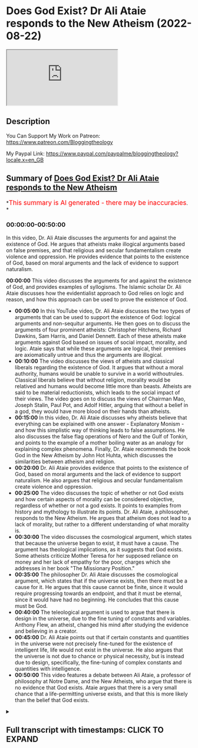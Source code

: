 # Does God Exist? Dr Ali Ataie responds to the New Atheism (2022-08-22)

<iframe loading='lazy' allow='autoplay' src='https://www.youtube.com/embed/If3cNUixEBM'></iframe>

## Description

You Can Support My Work on Patreon:
<https://www.patreon.com/Bloggingtheology>

My Paypal Link:
<https://www.paypal.com/paypalme/bloggingtheology?locale.x=en_GB>

## Summary of [Does God Exist? Dr Ali Ataie responds to the New Atheism](https://www.youtube.com/watch?v=If3cNUixEBM)

*<span style="color:red; font-size:125%">This summary is AI generated - there may be inaccuracies</span>. *

### <a onclick="modifyYTiframeseektime('0')">00:00:00-00:50:00</a>

In this video, Dr. Ali Ataie discusses the arguments for and against the existence of God. He argues that atheists make illogical arguments based on false premises, and that religious and secular fundamentalism create violence and oppression. He provides evidence that points to the existence of God, based on moral arguments and the lack of evidence to support naturalism.

**<a onclick="modifyYTiframeseektime('0')">00:00:00</a>** This video discusses the arguments for and against the existence of God, and provides examples of syllogisms. The Islamic scholar Dr. Ali Ataie discusses how the evidentialist approach to God relies on logic and reason, and how this approach can be used to prove the existence of God.

* **<a onclick="modifyYTiframeseektime('300')">00:05:00</a>** In this YouTube video, Dr. Ali Ataie discusses the two types of arguments that can be used to support the existence of God: logical arguments and non-sequitur arguments. He then goes on to discuss the arguments of four prominent atheists: Christopher Hitchens, Richard Dawkins, Sam Harris, and Daniel Dennett. Each of these atheists make arguments against God based on issues of social impact, morality, and logic. Ataie says that while these arguments are logical, their premises are axiomatically untrue and thus the arguments are illogical.
* **<a onclick="modifyYTiframeseektime('600')">00:10:00</a>** The video discusses the views of atheists and classical liberals regarding the existence of God. It argues that without a moral authority, humans would be unable to survive in a world withoutrules. Classical liberals believe that without religion, morality would be relatived and humans would become little more than beasts. Atheists are said to be material reductionists, which leads to the social impact of their views. The video goes on to discuss the views of Chairman Mao, Joseph Stalin, Paul Pot, and Adolf Hitler, arguing that without a belief in a god, they would have more blood on their hands than atheists.
* **<a onclick="modifyYTiframeseektime('900')">00:15:00</a>** In this video, Dr. Ali Ataie discusses why atheists believe that everything can be explained with one answer - Explanatory Monism - and how this simplistic way of thinking leads to false assumptions. He also discusses the false flag operations of Nero and the Gulf of Tonkin, and points to the example of a mother boiling water as an analogy for explaining complex phenomena. Finally, Dr. Ataie recommends the book God in the New Atheism by John Hot Huhta, which discusses the similarities between atheism and religion.
* **<a onclick="modifyYTiframeseektime('1200')">00:20:00</a>** Dr. Ali Ataie provides evidence that points to the existence of God, based on moral arguments and the lack of evidence to support naturalism. He also argues that religious and secular fundamentalism create violence and oppression.
* **<a onclick="modifyYTiframeseektime('1500')">00:25:00</a>** The video discusses the topic of whether or not God exists and how certain aspects of morality can be considered objective, regardless of whether or not a god exists. It points to examples from history and mythology to illustrate its points. Dr. Ali Ataie, a philosopher, responds to the New Atheism. He argues that atheism does not lead to a lack of morality, but rather to a different understanding of what morality is.
* **<a onclick="modifyYTiframeseektime('1800')">00:30:00</a>** The video discusses the cosmological argument, which states that because the universe began to exist, it must have a cause. The argument has theological implications, as it suggests that God exists. Some atheists criticize Mother Teresa for her supposed reliance on money and her lack of empathy for the poor, charges which she addresses in her book "The Missionary Position."
* **<a onclick="modifyYTiframeseektime('2100')">00:35:00</a>** The philosopher Dr. Ali Ataie discusses the cosmological argument, which states that if the universe exists, then there must be a cause for it. He argues that this cause cannot be finite, since it would require progressing towards an endpoint, and that it must be eternal, since it would have had no beginning. He concludes that this cause must be God.
* **<a onclick="modifyYTiframeseektime('2400')">00:40:00</a>** The teleological argument is used to argue that there is design in the universe, due to the fine tuning of constants and variables. Anthony Flew, an atheist, changed his mind after studying the evidence and believing in a creator.
* **<a onclick="modifyYTiframeseektime('2700')">00:45:00</a>** Dr. Ali Ataie points out that if certain constants and quantities in the universe were not precisely fine-tuned for the existence of intelligent life, life would not exist in the universe. He also argues that the universe is not due to chance or physical necessity, but is instead due to design, specifically, the fine-tuning of complex constants and quantities with intelligence.
* **<a onclick="modifyYTiframeseektime('3000')">00:50:00</a>** This video features a debate between Ali Ataie, a professor of philosophy at Notre Dame, and the New Atheists, who argue that there is no evidence that God exists. Ataie argues that there is a very small chance that a life-permitting universe exists, and that this is more likely than the belief that God exists.

<details><summary><h2>Full transcript with timestamps: CLICK TO EXPAND</h2></summary>

<a onclick="modifyYTiframeseektime('3')">0:00:03</a> does god exist well according to prominent figures
in the new atheist movement the answer is a
<a onclick="modifyYTiframeseektime('10')">0:00:10</a> resounding no and if you look at the the books
and the the speeches and the youtube videos of
<a onclick="modifyYTiframeseektime('17')">0:00:17</a> people like richard dawkins sam harris christopher
hitchens and daniel dennett you'll read lots of
<a onclick="modifyYTiframeseektime('24')">0:00:24</a> uh alleged reasons and arguments why god does not
exist uh to give one example the uh the erstwhile
<a onclick="modifyYTiframeseektime('31')">0:00:31</a> british author who sadly passed away a few years
ago christopher hitchens wrote this book god is
<a onclick="modifyYTiframeseektime('37')">0:00:37</a> not great and on the back cover he gives
his reasons why god is not great makes the
<a onclick="modifyYTiframeseektime('44')">0:00:44</a> ultimate case against religion in a series
of acute readings of the major religious
<a onclick="modifyYTiframeseektime('50')">0:00:50</a> texts christopher hitchens demonstrates
the ways in which religion is man-made
<a onclick="modifyYTiframeseektime('57')">0:00:57</a> dangerously sexually repressive and
distorts the very origins of the cosmos
<a onclick="modifyYTiframeseektime('63')">0:01:03</a> above all hitchins argues that the concept
of an omniscient god has profoundly damaged
<a onclick="modifyYTiframeseektime('70')">0:01:10</a> humanity and proposes that the world might
be a great deal better off without him
<a onclick="modifyYTiframeseektime('78')">0:01:18</a> now you'll be relieved to know i'm not going
to be reading chunks of christopher hitchens
<a onclick="modifyYTiframeseektime('82')">0:01:22</a> book um what i'm going to do is uh share with you
now a video by someone called professor alia tai
<a onclick="modifyYTiframeseektime('91')">0:01:31</a> and this is an extraordinary tour de force he
looks at the arguments uh marshalled by the new
<a onclick="modifyYTiframeseektime('99')">0:01:39</a> atheist movement particularly hitchens dawkins
harris and dennett which led many people to
<a onclick="modifyYTiframeseektime('104')">0:01:44</a> question that their faith and he takes them
apart deconstructs them and in extraordinary
<a onclick="modifyYTiframeseektime('111')">0:01:51</a> speech discussion he shows why not only they are
wrong but why god definitely exists so the answer
<a onclick="modifyYTiframeseektime('119')">0:01:59</a> to the question is yes so i've got permission uh
from dr alia tai to share this video with with you
<a onclick="modifyYTiframeseektime('126')">0:02:06</a> um and i think it's one of the most extraordinary
uh presentations of uh the arguments for the
<a onclick="modifyYTiframeseektime('132')">0:02:12</a> existence of god from a muslim perspective as
well as an analysis of the claims of the new
<a onclick="modifyYTiframeseektime('140')">0:02:20</a> atheists so without more ado i hand over to dr
ali atai until next time so the uh objective
<a onclick="modifyYTiframeseektime('151')">0:02:31</a> tonight is to answer the question does god
exist the answer is yes thank you good night  
<a onclick="modifyYTiframeseektime('162')">0:02:42</a> just kidding okay here we go so there's two
approaches to the god question the first approach
<a onclick="modifyYTiframeseektime('170')">0:02:50</a> is called presuppositionalism presuppositionalism
so this deals with revealed theology which happens
<a onclick="modifyYTiframeseektime('176')">0:02:56</a> to be my specialty by the way comparative
theology this is where we presuppose
<a onclick="modifyYTiframeseektime('181')">0:03:01</a> the existence of god so god exists but we
seek to know him more personally we seek to
<a onclick="modifyYTiframeseektime('187')">0:03:07</a> have marifa more gnosis or episteme whichever word
you like of allah subhanahu wa'ta'ala this is done
<a onclick="modifyYTiframeseektime('193')">0:03:13</a> through revelation so like a muslim and christian
debate right what's a muslim and christian going
<a onclick="modifyYTiframeseektime('199')">0:03:19</a> to debate about they're not going to debate
about does god exist they both presuppose
<a onclick="modifyYTiframeseektime('203')">0:03:23</a> the existence of god god does exist right and most
would say they worship the same god so the answer
<a onclick="modifyYTiframeseektime('210')">0:03:30</a> to the the topic of that type of debate is how
does the how does this god reveal himself does
<a onclick="modifyYTiframeseektime('215')">0:03:35</a> he reveal himself through jesus christ through
the bible through the new testament or does god
<a onclick="modifyYTiframeseektime('221')">0:03:41</a> reveal himself through the quran and the prophecy
given to our master muhammad sallallahu alaihi
<a onclick="modifyYTiframeseektime('226')">0:03:46</a> is jesus god this is another topic that will be
discussed at that type of debate so that's one
<a onclick="modifyYTiframeseektime('233')">0:03:53</a> approach to god the presuppositionalist
approach another approach to god is the
<a onclick="modifyYTiframeseektime('238')">0:03:58</a> evidentialist approach the evidentialist approach
evidentialism so here we're looking for evidence
<a onclick="modifyYTiframeseektime('245')">0:04:05</a> for the existence of god and we're going
to use logic we're going to use reason
<a onclick="modifyYTiframeseektime('249')">0:04:09</a> philosophy and science we're going to
employ deductive or syllogistic arguments
<a onclick="modifyYTiframeseektime('255')">0:04:15</a> that are not strictly theological but may
have strong theological implications so here
<a onclick="modifyYTiframeseektime('260')">0:04:20</a> the muslim and the christian will actually join
forces right in order to find evidence or provide
<a onclick="modifyYTiframeseektime('266')">0:04:26</a> evidence for the atheist that god exists so
tonight i'm going to be looking primarily
<a onclick="modifyYTiframeseektime('270')">0:04:30</a> at the latter approach the evidentialist approach
so we're going to put the polemics on hold a
<a onclick="modifyYTiframeseektime('275')">0:04:35</a> little bit and give our christian friends
a little rest inshallah to allah tonight
<a onclick="modifyYTiframeseektime('279')">0:04:39</a> okay so let's look at examples of of syllogisms
this is a form of argument that is attributed to
<a onclick="modifyYTiframeseektime('286')">0:04:46</a> aristotle aristotle said there are three things
that affect the strength of an argument he called
<a onclick="modifyYTiframeseektime('291')">0:04:51</a> them lagos ethos and pathos in greek lagos means
logic right knowledge the knowledge of an argument
<a onclick="modifyYTiframeseektime('300')">0:05:00</a> and then he said ethos the strength of the
character of the one making the argument
<a onclick="modifyYTiframeseektime('305')">0:05:05</a> right so someone like in hadith we have looking at
the acumen of people in the senate of a hadith is
<a onclick="modifyYTiframeseektime('311')">0:05:11</a> very important for them to have high religiosity
right and then he said pathos pathos means that
<a onclick="modifyYTiframeseektime('319')">0:05:19</a> you know how you read something read
a response this is listener response
<a onclick="modifyYTiframeseektime('322')">0:05:22</a> is that person making that argument does he
affect the audience does he affect them is it
<a onclick="modifyYTiframeseektime('327')">0:05:27</a> transformative right oftentimes what we find with
atheists is they don't have knowledge of the topic
<a onclick="modifyYTiframeseektime('335')">0:05:35</a> they don't have good character because a lot of
the things that they say is ad hominem attacks
<a onclick="modifyYTiframeseektime('339')">0:05:39</a> but they have a lot of pathos they have a lot of
charisma they're good speakers and i'm thinking
<a onclick="modifyYTiframeseektime('344')">0:05:44</a> about someone like christopher hitchens we'll
get back to him inshaallah so give you an example
<a onclick="modifyYTiframeseektime('349')">0:05:49</a> of a syllogistic argument very simple premise
number one all men or mortal all men are mortal
<a onclick="modifyYTiframeseektime('358')">0:05:58</a> okay everyone following premise
number two george washington was a man
<a onclick="modifyYTiframeseektime('364')">0:06:04</a> therefore our conclusion which is inescapable and
it follows logically is that george washington
<a onclick="modifyYTiframeseektime('371')">0:06:11</a> was a mortal right so our two premises all
men are mortal george washington was a man
<a onclick="modifyYTiframeseektime('377')">0:06:17</a> is solid is self-evident you can call
it axiomatic any sincere or sane person
<a onclick="modifyYTiframeseektime('384')">0:06:24</a> will concede these premises right unless
somebody says well george washington was a jinn
<a onclick="modifyYTiframeseektime('390')">0:06:30</a> well generous or mortal he was a vampire he can't
die right a sane or sincere person will say this
<a onclick="modifyYTiframeseektime('396')">0:06:36</a> is a logical argument no problems let's look at
a different type of argument premise number one
<a onclick="modifyYTiframeseektime('402')">0:06:42</a> the universe is ordered premise number two this is
either by chance or by design premise number three
<a onclick="modifyYTiframeseektime('410')">0:06:50</a> this is not by chance therefore our conclusion our
inescapable conclusion is that this is by design
<a onclick="modifyYTiframeseektime('419')">0:06:59</a> this is a logical argument however you might
say my first premise the universe is ordered
<a onclick="modifyYTiframeseektime('426')">0:07:06</a> is not self-evident i haven't proven that so
this is an example of what's known as a question
<a onclick="modifyYTiframeseektime('430')">0:07:10</a> begging argument right i haven't established my
premises right i have to do that first also you
<a onclick="modifyYTiframeseektime('437')">0:07:17</a> can have an argument that flows logically but
whose premises are axiomatically false they're
<a onclick="modifyYTiframeseektime('444')">0:07:24</a> irrational for example premise number one all
donkeys can speak english premise number two
<a onclick="modifyYTiframeseektime('451')">0:07:31</a> gary is my pet donkey therefore my conclusion
is gary can speak english the logical argument
<a onclick="modifyYTiframeseektime('458')">0:07:38</a> but the argument is axiomatically untrue now if
you look at the arguments of the four horsemen of
<a onclick="modifyYTiframeseektime('465')">0:07:45</a> the new atheist movement who are the four horsemen
christopher hitchens richard dawkins sam harris
<a onclick="modifyYTiframeseektime('473')">0:07:53</a> and daniel dennett right best-selling books god
is not great the god delusion and end of faith
<a onclick="modifyYTiframeseektime('480')">0:08:00</a> they're arguments against god they primarily
revolve around issues of social impact of
<a onclick="modifyYTiframeseektime('487')">0:08:07</a> religion so religious people are bad so god does
not exist see look at hitler he was a catholic
<a onclick="modifyYTiframeseektime('495')">0:08:15</a> look at these pedophile priests look at suicide
bombers look at isis right god doesn't exist
<a onclick="modifyYTiframeseektime('503')">0:08:23</a> so if we put their argument into a syllogism it
would sound something like this premise number
<a onclick="modifyYTiframeseektime('508')">0:08:28</a> one theists say god is good premise number
two god created man premise number three man
<a onclick="modifyYTiframeseektime('516')">0:08:36</a> does evil man does none good therefore god does
not exist this argument is illogical illogical
<a onclick="modifyYTiframeseektime('526')">0:08:46</a> this is an example of what's known as a
non-sequitur argument it does not follow so you
<a onclick="modifyYTiframeseektime('532')">0:08:52</a> have people like bill maher and sam harris right
they go on tv they're talking about isis right
<a onclick="modifyYTiframeseektime('539')">0:08:59</a> and they say well you know isis by the way a few
thousand people out of a religion of 1.5 billion
<a onclick="modifyYTiframeseektime('545')">0:09:05</a> right and you say you have isis and they're
violent thus islam is violent i can use the same
<a onclick="modifyYTiframeseektime('550')">0:09:10</a> type of argument and say look five of the last 12
nobel peace laureates five of the last 12 nobel
<a onclick="modifyYTiframeseektime('559')">0:09:19</a> peace laureates were muslim right therefore all
muslims are peaceful would he accept this argument
<a onclick="modifyYTiframeseektime('565')">0:09:25</a> would they accept this argument certainly they
wouldn't i can make another argument a little more
<a onclick="modifyYTiframeseektime('569')">0:09:29</a> brazen say look sam harris his mother is jewish
that makes him ethnically jewish in atheists
<a onclick="modifyYTiframeseektime('575')">0:09:35</a> but ethnically jewish bill maher his mother is
jewish that makes him ethnically jewish therefore
<a onclick="modifyYTiframeseektime('580')">0:09:40</a> all ethnic jews are bigoted and full of hate would
they accept this argument of course they wouldn't
<a onclick="modifyYTiframeseektime('586')">0:09:46</a> accept this argument you see these four horsemen
as i call them they think if you turn all of the
<a onclick="modifyYTiframeseektime('592')">0:09:52</a> mosques the synagogues and churches into starbucks
chuck e cheese and hooters we can just sort of all
<a onclick="modifyYTiframeseektime('599')">0:09:59</a> hold hands and sing imagine by john lennon right
and no religion too right interesting john lennon
<a onclick="modifyYTiframeseektime('608')">0:10:08</a> a satanist have you seen the uh the cover of
the sergeant pepper's lonely hearts club band
<a onclick="modifyYTiframeseektime('614')">0:10:14</a> all these people look in the upper left alistar
crowley the founder of the church of satan look
<a onclick="modifyYTiframeseektime('619')">0:10:19</a> it up don't take my word for it anyway the
classical atheists the original gangsters
<a onclick="modifyYTiframeseektime('625')">0:10:25</a> of atheism freud russell and nietzsche nietzsche
who said god is dead freud who said god is dead
<a onclick="modifyYTiframeseektime('634')">0:10:34</a> right they at least were smart enough to know
that if you take religion out of the equation
<a onclick="modifyYTiframeseektime('641')">0:10:41</a> the world would fall into this nihilistic quagmire
you would have utter social and moral depravity
<a onclick="modifyYTiframeseektime('647')">0:10:47</a> they understood that it was primarily religion
that moralized people and that the purpose of
<a onclick="modifyYTiframeseektime('652')">0:10:52</a> religion was to make one better more compassionate
human being as voltaire said if god did not exist
<a onclick="modifyYTiframeseektime('657')">0:10:57</a> we would have to invent him as dostoyevsky said
if there is no god then everything is permitted
<a onclick="modifyYTiframeseektime('664')">0:11:04</a> in other words if you don't have any moral
authority then what's your moral anchor
<a onclick="modifyYTiframeseektime('668')">0:11:08</a> survival of the fittest do it thou wilt do you
know what the moral anchor is in the abrahamic
<a onclick="modifyYTiframeseektime('674')">0:11:14</a> tradition rabbi akiva a second century rabbinical
sage was asked what is the torah he recited
<a onclick="modifyYTiframeseektime('681')">0:11:21</a> three verses deuteronomy 6 4 deuteronomy 6 5
leviticus 19 18. god is one love god love your
<a onclick="modifyYTiframeseektime('690')">0:11:30</a> neighbor love of god and love of humanity the
prophet isa alaihissalam was asked mark 12 29
<a onclick="modifyYTiframeseektime('696')">0:11:36</a> what is the greatest commandment he repeated
these three commandments love god god is one  
<a onclick="modifyYTiframeseektime('707')">0:11:47</a> god is one love the lord thy
god and love your neighbor
<a onclick="modifyYTiframeseektime('711')">0:11:51</a> subhanallah this is the moral
anchor the prophet salallahu  
<a onclick="modifyYTiframeseektime('729')">0:12:09</a> madrasa right is mercy how many times you
mentioned mercy the show the mo the the most
<a onclick="modifyYTiframeseektime('736')">0:12:16</a> merciful shows mercy to those who show mercy
show mercy to those on earth and the one in
<a onclick="modifyYTiframeseektime('740')">0:12:20</a> heaven will show you mercy subhanallah
or today may allah bless him he quoted
<a onclick="modifyYTiframeseektime('744')">0:12:24</a> a beautiful hadith that i thought for you
from the prophet sallallahu alaihi sallam  
<a onclick="modifyYTiframeseektime('752')">0:12:32</a> this was in berkeley when he quoted this here in
charlotte may allah reward him none of you will
<a onclick="modifyYTiframeseektime('758')">0:12:38</a> enter paradise until you truly believe none of
you will truly believe until you love one another
<a onclick="modifyYTiframeseektime('764')">0:12:44</a> shall i tell you of something that will increase
your love of salam spread peace amongst yourselves
<a onclick="modifyYTiframeseektime('770')">0:12:50</a> fakhruddin the great exiget from our
tradition he said al-islam what is islam  
<a onclick="modifyYTiframeseektime('780')">0:13:00</a> is to worship the creator and show mercy
towards his creation now without this essential
<a onclick="modifyYTiframeseektime('785')">0:13:05</a> understanding of religion without religion
morality becomes relative human beings become
<a onclick="modifyYTiframeseektime('792')">0:13:12</a> little more than cattle chunks of flesh and
blood soulless easily slaughtered dispensable
<a onclick="modifyYTiframeseektime('800')">0:13:20</a> atheists are material reductionists thus
speaking of social impact no one has more
<a onclick="modifyYTiframeseektime('807')">0:13:27</a> blood on their hands than atheists let's talk
about the big four as i call them chairman mao
<a onclick="modifyYTiframeseektime('814')">0:13:34</a> joseph stalin paul pot mussolini over 100 million
lives 100 million hitler was a catholic no doubt
<a onclick="modifyYTiframeseektime('824')">0:13:44</a> about it he killed six million jews i've done the
math those men are 17 hitler's 17 times over why
<a onclick="modifyYTiframeseektime('831')">0:13:51</a> no god no day of judgment no incorruptible soul
survival of the fittest that's natural selection
<a onclick="modifyYTiframeseektime('840')">0:14:00</a> in sharia we have rules of engagement in islamic
sacred law women and children are not targeted
<a onclick="modifyYTiframeseektime('846')">0:14:06</a> this is considered to be tawatur it is simply
wrong even abdullah ibn kamiyah the man who killed
<a onclick="modifyYTiframeseektime('851')">0:14:11</a> musa and he thought he was the prophet salallahu
sallam when he realized this is not the prophet
<a onclick="modifyYTiframeseektime('859')">0:14:19</a> and he saw the prophet sallallahu alaihi sallam
he charged towards the prophet with his horse
<a onclick="modifyYTiframeseektime('863')">0:14:23</a> a woman stood in front of him nusaiba bintukab
radhillahu and he stopped dead in his tracks
<a onclick="modifyYTiframeseektime('870')">0:14:30</a> a pagan arab has the decency not to
strike a woman on the battlefield
<a onclick="modifyYTiframeseektime('875')">0:14:35</a> but you find these secular societies in the
world so-called first world that are dropping
<a onclick="modifyYTiframeseektime('880')">0:14:40</a> two thousand pound bombs on innocent men women
and children subhanallah so if your rules of
<a onclick="modifyYTiframeseektime('888')">0:14:48</a> engagement are determined by what you feel
benefits you and your people at a particular time
<a onclick="modifyYTiframeseektime('897')">0:14:57</a> that's real politics right that's american foreign
policy atheism and secular democracy they lack
<a onclick="modifyYTiframeseektime('904')">0:15:04</a> principled morality it gives birth to false flag
operations like nero you know the emperor nero
<a onclick="modifyYTiframeseektime('911')">0:15:11</a> he set fire to his own city rome and then he sat
back playing on his fiddle as the city was burning
<a onclick="modifyYTiframeseektime('917')">0:15:17</a> and he blamed the christians and then he would
dip christians in the hot wax put them on stakes
<a onclick="modifyYTiframeseektime('922')">0:15:22</a> and use them as street lamps this is nero right
uss maine give you a more contemporary example
<a onclick="modifyYTiframeseektime('930')">0:15:30</a> scientifically proven that this explosion came
from inside the uss maine itself scientifically
<a onclick="modifyYTiframeseektime('935')">0:15:35</a> proven a total study was done on this in 2002
remember the main to hell with spain this is what
<a onclick="modifyYTiframeseektime('941')">0:15:41</a> got us into the spanish-american war and this
is how america took control of the philippines
<a onclick="modifyYTiframeseektime('946')">0:15:46</a> the false flag operation the gulf of tonkin never
happened lyndon johnson goes on tv and he says
<a onclick="modifyYTiframeseektime('953')">0:15:53</a> our boys are floating in the water end quote no
they weren't total lie that's what got us in the
<a onclick="modifyYTiframeseektime('960')">0:16:00</a> vietnam sixty thousand americans killed over three
million vietnamese lack of principled morality
<a onclick="modifyYTiframeseektime('968')">0:16:08</a> right leads to little boy and fat man you know
who little boy and fat men are these are the names
<a onclick="modifyYTiframeseektime('974')">0:16:14</a> that truman gave the atomic bombs that killed
300 000 people on impact 300 000 people that's
<a onclick="modifyYTiframeseektime('981')">0:16:21</a> three football stadiums that's four football
stadiums you know how many people died in all
<a onclick="modifyYTiframeseektime('985')">0:16:25</a> of the ghazalat of the prophet sallam in 23 years
they've done the math he's done the math how many
<a onclick="modifyYTiframeseektime('992')">0:16:32</a> people muslim and non-muslim and all the military
expeditions of the prophet salallahu salaam 1018  
<a onclick="modifyYTiframeseektime('999')">0:16:39</a> 1018 about 700 mushrikeen 300 muslims
you have 300 000 people on impact
<a onclick="modifyYTiframeseektime('1006')">0:16:46</a> hey that's good for us totally unnecessary the
japanese economy was in shambles there was an
<a onclick="modifyYTiframeseektime('1011')">0:16:51</a> oil embargo placed on them by fdr years before
there's no way they're going to win the war
<a onclick="modifyYTiframeseektime('1016')">0:16:56</a> but we have human guinea pigs real
politic lack of principled morality  
<a onclick="modifyYTiframeseektime('1023')">0:17:03</a> okay invasions of false countries invasions
of countries under false pretenses the theft
<a onclick="modifyYTiframeseektime('1028')">0:17:08</a> of natural resources in 2006 i read an article
washington post it said 650 000 civilians in
<a onclick="modifyYTiframeseektime('1037')">0:17:17</a> iraq have been killed in october of 2006 because
this country was invaded under false pretenses
<a onclick="modifyYTiframeseektime('1044')">0:17:24</a> 650 000 that number is well well into the
millions that's called the genocide you know
<a onclick="modifyYTiframeseektime('1050')">0:17:30</a> interestingly the quran does not accept atheism
it doesn't accept it everyone worships something
<a onclick="modifyYTiframeseektime('1056')">0:17:36</a> allah subhanahu wa ta'ala
says have you seen the one ara  
<a onclick="modifyYTiframeseektime('1061')">0:17:41</a> have you seen the one who takes his his
hawa his caprice as his god people worship
<a onclick="modifyYTiframeseektime('1067')">0:17:47</a> themselves they're called beliebers you know
what a believer is right how many believers
<a onclick="modifyYTiframeseektime('1073')">0:17:53</a> do i have out here hopefully no one here is a
belieber a follower of justin bieber that's what
<a onclick="modifyYTiframeseektime('1077')">0:17:57</a> he calls them god complex one of my teachers
said everyone has in their heart the seeds
<a onclick="modifyYTiframeseektime('1083')">0:18:03</a> laying dormant ready to be watered if need be
ready to be watered the claim of the firaoun
<a onclick="modifyYTiframeseektime('1091')">0:18:11</a> i am your lord the most high laying dormant in
the heart of every person people worship money
<a onclick="modifyYTiframeseektime('1098')">0:18:18</a> ben franklin people worship their achal there's
a good book recommendation here comes the first
<a onclick="modifyYTiframeseektime('1103')">0:18:23</a> book recommendation it's called god in the new
atheism by john hot h-a-u-g-h-t h-a-u-g-h-t he's
<a onclick="modifyYTiframeseektime('1111')">0:18:31</a> a jesuit he's a christian he's a catholic makes
a good point he says atheists believe everything
<a onclick="modifyYTiframeseektime('1116')">0:18:36</a> can be explained with one answer he calls it
explanatory monism right all you need is the
<a onclick="modifyYTiframeseektime('1122')">0:18:42</a> intellect the intellect can answer everything just
use your intellect you can figure everything out
<a onclick="modifyYTiframeseektime('1128')">0:18:48</a> very simplistic way this is their method
says look what if your mother is uh boiling
<a onclick="modifyYTiframeseektime('1133')">0:18:53</a> water one day and you walk into the kitchen see
what are you doing she says i'm boiling water
<a onclick="modifyYTiframeseektime('1138')">0:18:58</a> see that's great but what are you
doing i'm separating molecules
<a onclick="modifyYTiframeseektime('1145')">0:19:05</a> beautiful but what are you doing i'm making
tea why for you why because i love you
<a onclick="modifyYTiframeseektime('1152')">0:19:12</a> right this is what you can't get from science this
is what you can't get from atheism why why the
<a onclick="modifyYTiframeseektime('1158')">0:19:18</a> universe it's interesting uh uh william chidik
uses this in his book he says look a scientist
<a onclick="modifyYTiframeseektime('1164')">0:19:24</a> put him in front of the mona lisa tell them tell
me about this painting so scientists will you know
<a onclick="modifyYTiframeseektime('1171')">0:19:31</a> do radio carbon 14 dating on the canvas he'll
say that this paint is from florence from 1585
<a onclick="modifyYTiframeseektime('1176')">0:19:36</a> whatever he's going to do all this information a
lot of information great but then put a child in
<a onclick="modifyYTiframeseektime('1181')">0:19:41</a> front of that painting and the child is thinking
what is the artist what is what does the smile
<a onclick="modifyYTiframeseektime('1185')">0:19:45</a> mean what is the artist trying to tell me who
has more insight into the mind of the painter
<a onclick="modifyYTiframeseektime('1191')">0:19:51</a> the scientist or the child the child because the
child is asking the more profound question of
<a onclick="modifyYTiframeseektime('1196')">0:19:56</a> why dr lawrence krauss atheist cosmologist
arizona state university says we can date the
<a onclick="modifyYTiframeseektime('1203')">0:20:03</a> universe to four decimal places 13.72 billion
years that's great but why why the universe
<a onclick="modifyYTiframeseektime('1211')">0:20:11</a> this is something you get from revelation
this is something you get from scripture
<a onclick="modifyYTiframeseektime('1217')">0:20:17</a> read chris hedges three more book
recommendations american fascism
<a onclick="modifyYTiframeseektime('1221')">0:20:21</a> great book number two i don't believe in atheists
number three when atheism becomes religion
<a onclick="modifyYTiframeseektime('1228')">0:20:28</a> here's a preview from amazon hedges claims that
those who have placed blind faith in the morally
<a onclick="modifyYTiframeseektime('1234')">0:20:34</a> neutral disciplines morally neutral disciplines of
reason and science create idols in their own image
<a onclick="modifyYTiframeseektime('1241')">0:20:41</a> a sin for either side of the spectrum he makes a
case against religious and secular fundamentalism
<a onclick="modifyYTiframeseektime('1247')">0:20:47</a> which seeks to divide the world into those worthy
of moral and intellectual consideration and those
<a onclick="modifyYTiframeseektime('1252')">0:20:52</a> who should be condemned silenced and eradicated
he uh characterizes the new atheists as those who
<a onclick="modifyYTiframeseektime('1259')">0:20:59</a> attack religion to advance the worst of global
capitalism intolerance and imperial projects
<a onclick="modifyYTiframeseektime('1267')">0:21:07</a> okay and this leads me to my first argument to the
existence of god this is called the moral argument
<a onclick="modifyYTiframeseektime('1274')">0:21:14</a> for the existence of god here's the thesis in the
absence of god there would be no objective moral
<a onclick="modifyYTiframeseektime('1281')">0:21:21</a> values no higher moral authority there would be
socio-cultural relativism right and wrong would
<a onclick="modifyYTiframeseektime('1289')">0:21:29</a> be determined by a dominant group there would
be it would be totally subjective and that is
<a onclick="modifyYTiframeseektime('1294')">0:21:34</a> violent if my society feels that our morals and
values perpetuate our group why should we consider
<a onclick="modifyYTiframeseektime('1301')">0:21:41</a> your morals and values let me quote to you
richard dawkins quote there is no good nor evil
<a onclick="modifyYTiframeseektime('1308')">0:21:48</a> there is no good nor evil we are machines to
propagate dna on atheism you cannot be immoral
<a onclick="modifyYTiframeseektime('1318')">0:21:58</a> you cannot be immoral there is no real with a
capital r right or wrong just a societal construct
<a onclick="modifyYTiframeseektime('1325')">0:22:05</a> science can't prove morality you can't prove to
me that murder is wrong through the scientific
<a onclick="modifyYTiframeseektime('1331')">0:22:11</a> method you can't prove morality the religion
of scientism if you want to call it that where
<a onclick="modifyYTiframeseektime('1335')">0:22:15</a> the aqua the intellect is worshiped cannot
prove certain things thank you very much
<a onclick="modifyYTiframeseektime('1341')">0:22:21</a> like morality science can't prove metaphysical
events can science prove that washington crossed
<a onclick="modifyYTiframeseektime('1346')">0:22:26</a> the delaware no not through the scientific method
why because you can't reproduce that event it's
<a onclick="modifyYTiframeseektime('1352')">0:22:32</a> in the past science can't prove love emotions
science can't prove math it presupposes math
<a onclick="modifyYTiframeseektime('1359')">0:22:39</a> if you say science proves math then you argue in
a circle science doesn't know what consciousness
<a onclick="modifyYTiframeseektime('1364')">0:22:44</a> is what is consciousness uh chemicals mixing in
your brain but what is memory what is thought
<a onclick="modifyYTiframeseektime('1370')">0:22:50</a> what is what is imagination there are no answer
for these things these are metaphysical science
<a onclick="modifyYTiframeseektime('1375')">0:22:55</a> can't prove everything so we have to move past
explanatory monism science cannot give us morality
<a onclick="modifyYTiframeseektime('1383')">0:23:03</a> it is fundamentally non-moral i'm
not saying atheists are immoral
<a onclick="modifyYTiframeseektime('1387')">0:23:07</a> don't get the wrong idea there are many atheists
that are very very moral but there's nothing in
<a onclick="modifyYTiframeseektime('1391')">0:23:11</a> science that compels anyone to be moral let
me say it again there is nothing in science
<a onclick="modifyYTiframeseektime('1398')">0:23:18</a> that compels anyone to be moral you can't
extract charity and justice and selflessness
<a onclick="modifyYTiframeseektime('1407')">0:23:27</a> and compassion from a double helix
from a chromosome from a test tube  
<a onclick="modifyYTiframeseektime('1413')">0:23:33</a> those things are extracted from scripture
on atheism we're all just animals a slightly
<a onclick="modifyYTiframeseektime('1420')">0:23:40</a> more evolved primate second cousin to the chimp
animals don't have moral duties so why should we
<a onclick="modifyYTiframeseektime('1428')">0:23:48</a> most atheists would actually concede that we have
moral duties if you're sitting on a beach and
<a onclick="modifyYTiframeseektime('1432')">0:23:52</a> there's a kid drowning it's your moral obligation
to try to save that kid but why why put yourself
<a onclick="modifyYTiframeseektime('1438')">0:23:58</a> in harm's way did we evolve to put ourselves in
harm's way where does this altruism come from
<a onclick="modifyYTiframeseektime('1444')">0:24:04</a> show me the gene speaking of evolution to go from
a primeval ape to a human being takes trillions
<a onclick="modifyYTiframeseektime('1454')">0:24:14</a> of transitional forms trillions of mutations in
transitional forms to go from a dinosaur to a bird
<a onclick="modifyYTiframeseektime('1461')">0:24:21</a> a whale to a cow right trillions it's interesting
darwin in the origin of species in 1863 says we're
<a onclick="modifyYTiframeseektime('1468')">0:24:28</a> going to find them eventually we're going to
dig up the earth we're going to find all these
<a onclick="modifyYTiframeseektime('1471')">0:24:31</a> trillions of transitional forms from ape to human
being what have we found what does the fossil
<a onclick="modifyYTiframeseektime('1477')">0:24:37</a> record show trillions no billions no millions yeah
no thousands no hundreds come on 100 no a dozen no
<a onclick="modifyYTiframeseektime('1490')">0:24:50</a> six or seven maybe and they're probably extinct
apes that they say oh these are the missing
<a onclick="modifyYTiframeseektime('1496')">0:24:56</a> these are the trillions of transitional forms okay
interesting and here's something more interesting
<a onclick="modifyYTiframeseektime('1502')">0:25:02</a> called darwin's doubt darwin actually said if i
believe that my brain actually came from monkeys
<a onclick="modifyYTiframeseektime('1507')">0:25:07</a> why should i even trust my brain in the first
place why should i trust my intellect how do i
<a onclick="modifyYTiframeseektime('1513')">0:25:13</a> know that in a thousand years my ancestors aren't
going to look back at me and say look how stupid
<a onclick="modifyYTiframeseektime('1518')">0:25:18</a> those homo sapiens were in 2014 look what they
thought just like we look at apes today in the zoo
<a onclick="modifyYTiframeseektime('1523')">0:25:23</a> who are taking fleas out of their heads and
flinging their feces at the window that's how
<a onclick="modifyYTiframeseektime('1527')">0:25:27</a> they're going to be looking at us right why should
i even trust my intellect if it came from a monkey  
<a onclick="modifyYTiframeseektime('1535')">0:25:35</a> and they say well 98 of our
dna is the same as a chimpanzee
<a onclick="modifyYTiframeseektime('1539')">0:25:39</a> we have 98 identical dna well there's a two
percent difference and in that two percent
<a onclick="modifyYTiframeseektime('1544')">0:25:44</a> there's something called intellectus there's
something called intellect this is our differentia
<a onclick="modifyYTiframeseektime('1549')">0:25:49</a> according to aristotle this is what makes
this difference this is the meaning of allah  
<a onclick="modifyYTiframeseektime('1556')">0:25:56</a> that god created man in his own image meaning with
<a onclick="modifyYTiframeseektime('1560')">0:26:00</a> intellect this is what makes us different not
unnecessary not necessarily our physical bodies
<a onclick="modifyYTiframeseektime('1564')">0:26:04</a> an eagle can spot a fish under water i can't do
that put me in a room with a gorilla i'm done
<a onclick="modifyYTiframeseektime('1570')">0:26:10</a> but i want to see a chimpanzee play a violin
build a skyscraper do some trigonometry but
<a onclick="modifyYTiframeseektime('1577')">0:26:17</a> it's not all about the intellect it's about
being a moral person an ethical person  
<a onclick="modifyYTiframeseektime('1594')">0:26:34</a> you dominate magnificent character this is a
true human being this is a civilized human being
<a onclick="modifyYTiframeseektime('1601')">0:26:41</a> good and evil has no referent if god doesn't
exist unless we redefine good and say that it's
<a onclick="modifyYTiframeseektime('1607')">0:26:47</a> something that makes your life more pleasurable
that's what good is and of course this is
<a onclick="modifyYTiframeseektime('1612')">0:26:52</a> dangerous your pleasure might be somebody's
torture right what if you take pleasure from
<a onclick="modifyYTiframeseektime('1617')">0:26:57</a> killing children and burying them in your backyard
on atheism that's not immoral because atheism
<a onclick="modifyYTiframeseektime('1624')">0:27:04</a> science does not deal with morality that's not
immoral that's not wrong that's just not socially
<a onclick="modifyYTiframeseektime('1629')">0:27:09</a> acceptable like breaking wind in public but what
if it was socially acceptable not breaking in
<a onclick="modifyYTiframeseektime('1635')">0:27:15</a> public killing children and burying them what
if it was socially acceptable on what grounds
<a onclick="modifyYTiframeseektime('1640')">0:27:20</a> does richard dawkins condemn child exploitation
or rape if that society finds it acceptable
<a onclick="modifyYTiframeseektime('1647')">0:27:27</a> and conducive to their perpetuation on what
grounds can he say this is morally wrong  
<a onclick="modifyYTiframeseektime('1656')">0:27:36</a> it's revelation that gives us the ten
commandments the noahidic laws moral imperatives
<a onclick="modifyYTiframeseektime('1664')">0:27:44</a> means things that are known whether you believe
they come from revelation directly or whether
<a onclick="modifyYTiframeseektime('1668')">0:27:48</a> they're infused to use aquinas's term upon our
very souls we just know them they're on our souls
<a onclick="modifyYTiframeseektime('1675')">0:27:55</a> something the atheist denies the existence of we
have objective moral values don't murder don't
<a onclick="modifyYTiframeseektime('1681')">0:28:01</a> steal don't commit adultery respect your parents
don't oppress speak the truth let's go back to
<a onclick="modifyYTiframeseektime('1689')">0:28:09</a> ancient athens where petersey was commonplace
peterst if you don't know what it is look it up
<a onclick="modifyYTiframeseektime('1695')">0:28:15</a> socrates walked into the gymnasium you know what
gymnasium means in greek a place of naked boys and
<a onclick="modifyYTiframeseektime('1700')">0:28:20</a> he bragged i walked in they were wrestling they
were oiled up i wasn't even aroused this is what
<a onclick="modifyYTiframeseektime('1706')">0:28:26</a> he says this is ethos for the ancient uh athenians
right this is their ethics this is their culture
<a onclick="modifyYTiframeseektime('1713')">0:28:33</a> simply what the majority was doing but in sparta
another greek city-state if you do that they're
<a onclick="modifyYTiframeseektime('1719')">0:28:39</a> going to kill you that's a capital offense if a
jew walked into athens at that time a jew he could
<a onclick="modifyYTiframeseektime('1725')">0:28:45</a> condemn it because he has moral uh principled
objective morality because he has a scripture
<a onclick="modifyYTiframeseektime('1731')">0:28:51</a> but an atheist could say well that's their culture
they rape children that's their culture or he can
<a onclick="modifyYTiframeseektime('1737')">0:28:57</a> say no this is wrong and then we press the
atheist how is it wrong it's just wrong why
<a onclick="modifyYTiframeseektime('1745')">0:29:05</a> who told you that it's just wrong why
show me the gene show me the test tube
<a onclick="modifyYTiframeseektime('1752')">0:29:12</a> where does he get his morality from not from a
test tube they say you know we have the problem
<a onclick="modifyYTiframeseektime('1757')">0:29:17</a> of evil theists believers in god they have the
problem of evil theodicy atheists have the problem
<a onclick="modifyYTiframeseektime('1763')">0:29:23</a> of good this is what william dempsky calls it the
problem of good because dawkins says every single
<a onclick="modifyYTiframeseektime('1771')">0:29:31</a> human interaction is because they want to prolong
their species or they want reciprocal advantage
<a onclick="modifyYTiframeseektime('1776')">0:29:36</a> i scratch your back you're going to scratch
mine because at the end of the day we're all
<a onclick="modifyYTiframeseektime('1780')">0:29:40</a> apes direct quote from richard dawkins planet of
the apes all right so give a simple example why
<a onclick="modifyYTiframeseektime('1788')">0:29:48</a> would i offer my seat to an old woman on the train
do i want to prolong my species do i want her to
<a onclick="modifyYTiframeseektime('1796')">0:29:56</a> tip me or something give me give me a dollar do i
want something from her take advantage of her no
<a onclick="modifyYTiframeseektime('1802')">0:30:02</a> why would i give blood to people and no one's
around to see it just anonymous i donate blood why
<a onclick="modifyYTiframeseektime('1808')">0:30:08</a> would i do that is this how i evolve am i trying
to perpetuate my species am i trying to uh get
<a onclick="modifyYTiframeseektime('1814')">0:30:14</a> some sort of mutual advantage from somebody that's
why mother teresa is an atheistic moral enigma
<a onclick="modifyYTiframeseektime('1820')">0:30:20</a> for the atheist hugging lepers right a model
of sacrifice charity and altruism and that's
<a onclick="modifyYTiframeseektime('1826')">0:30:26</a> why they went after her that's why hitchens has
this book that he says she was all about money he
<a onclick="modifyYTiframeseektime('1830')">0:30:30</a> calls it with apologies the missionary position
that's the name of his book about mother teresa
<a onclick="modifyYTiframeseektime('1836')">0:30:36</a> she's all about money because she's
an enigma someone who's selfless
<a onclick="modifyYTiframeseektime('1840')">0:30:40</a> that goes against what we've been teaching why
would someone evolve to be like that very strange
<a onclick="modifyYTiframeseektime('1846')">0:30:46</a> so that's the moral argument let that one marinate
for a little bit let's move to another argument
<a onclick="modifyYTiframeseektime('1852')">0:30:52</a> it's called the cosmological argument this is an
argument that's espoused by a muhammad al-ghazali
<a onclick="modifyYTiframeseektime('1858')">0:30:58</a> into philosophy it's advocated by william lane
craig a modern proponent he wrote a book called
<a onclick="modifyYTiframeseektime('1864')">0:31:04</a> the kalam cosmological argument it's another book
i recommend for you kalam chasmologic cosmological
<a onclick="modifyYTiframeseektime('1870')">0:31:10</a> argument so here's the argument premise number
one whatever begins to exist has a cause
<a onclick="modifyYTiframeseektime('1876')">0:31:16</a> premise number two the universe began to exist
therefore the universe has a cause now this is
<a onclick="modifyYTiframeseektime('1883')">0:31:23</a> not strictly theological but has theological
implications i'll say it again premise
<a onclick="modifyYTiframeseektime('1887')">0:31:27</a> number one whatever begins to exist as a cause
premise number two the universe began to exist
<a onclick="modifyYTiframeseektime('1894')">0:31:34</a> premise number three the universe has a cause
right what can cause a universe now there's a
<a onclick="modifyYTiframeseektime('1899')">0:31:39</a> rule in classical metaphysics ex nihilo nihil
feet which means from nothing comes nothing from
<a onclick="modifyYTiframeseektime('1907')">0:31:47</a> nothing comes nothing right now most atheists
whether they're cosmologists or physicists
<a onclick="modifyYTiframeseektime('1912')">0:31:52</a> or biologists like richard dawkins lawrence krauss
stephen hawking quentin smith daniel dennett roger
<a onclick="modifyYTiframeseektime('1919')">0:31:59</a> penrose they say that the universe the cosmos came
from nothing this is true we believe in creatio
<a onclick="modifyYTiframeseektime('1927')">0:32:07</a> x nailo creation from nothing allah subhanahu wa
ta'ala created from nothing god caused it but they
<a onclick="modifyYTiframeseektime('1934')">0:32:14</a> say it's uncaused that the universe is uncaused
from nothing unprovoked it popped into existence
<a onclick="modifyYTiframeseektime('1942')">0:32:22</a> from literary nowhere from nowhere uncaused
quentin smith university of western michigan  
<a onclick="modifyYTiframeseektime('1952')">0:32:32</a> he says he's atheist the universe came
from nothing by nothing for nothing let's
<a onclick="modifyYTiframeseektime('1961')">0:32:41</a> say it again the universe came from nothing buy
nothing for nothing that's a metaphysical claim
<a onclick="modifyYTiframeseektime('1969')">0:32:49</a> that's a metaphysical claim that's not
a naturalist claim that's a metaphysical
<a onclick="modifyYTiframeseektime('1974')">0:32:54</a> claim daniel dennett he said it's like the
universe picked itself up by its bootstraps
<a onclick="modifyYTiframeseektime('1980')">0:33:00</a> can you pick yourself up by your bootstraps
if you did that i would say this it's
<a onclick="modifyYTiframeseektime('1986')">0:33:06</a> a miracle this is a break of natural law
it's a miracle it's a metaphysical claim
<a onclick="modifyYTiframeseektime('1991')">0:33:11</a> right very interesting how can
something come from nothing uncaused
<a onclick="modifyYTiframeseektime('1996')">0:33:16</a> is that science theist frank turek he
said he wrote a book called i don't have
<a onclick="modifyYTiframeseektime('2001')">0:33:21</a> enough faith to be an atheist believing
that something can come from nothing
<a onclick="modifyYTiframeseektime('2006')">0:33:26</a> is worse than magic said pull a rabbit out of my
hat right that's going from something to something
<a onclick="modifyYTiframeseektime('2014')">0:33:34</a> but to take a universe out of nothing is a big
supernatural metaphysical claim stephen hawking
<a onclick="modifyYTiframeseektime('2022')">0:33:42</a> says the universe can spontaneously create
itself out of nothing that's not naturalism
<a onclick="modifyYTiframeseektime('2029')">0:33:49</a> that's a supra rational statement that's a
religious statement what is nothing nothing is
<a onclick="modifyYTiframeseektime('2036')">0:33:56</a> what stones dream about this is aristotle what
do stones dream about nothing that's nothing
<a onclick="modifyYTiframeseektime('2044')">0:34:04</a> not simply empty space you know i do this trick
with my kids i say is there anything in my hands  
<a onclick="modifyYTiframeseektime('2052')">0:34:12</a> they say no and i go up there's something
there right but even if i go like this
<a onclick="modifyYTiframeseektime('2059')">0:34:19</a> there's nothing there but is there really
nothing there near that show let's make a deal
<a onclick="modifyYTiframeseektime('2064')">0:34:24</a> would you like door number one or door number
two door number one they open it oh it's nothing
<a onclick="modifyYTiframeseektime('2068')">0:34:28</a> is that what i'm talking about when i say nothing
no nothing is the absolute absence of being
<a onclick="modifyYTiframeseektime('2075')">0:34:35</a> right so stephen hawking says this this is
what he used to say he says at the subatomic
<a onclick="modifyYTiframeseektime('2081')">0:34:41</a> level the subatomic level in the quantum vacuum
right quantum physics nobody really understands
<a onclick="modifyYTiframeseektime('2088')">0:34:48</a> quantum physics in the quantum vacuum you have
a proton that comes in and out of existence and
<a onclick="modifyYTiframeseektime('2096')">0:34:56</a> he says this is something from nothing a proton
coming in and out of existence the light quantum
<a onclick="modifyYTiframeseektime('2102')">0:35:02</a> the photon right the problem with this is that the
quantum vacuum is certainly not nothing it's a sea
<a onclick="modifyYTiframeseektime('2109')">0:35:09</a> of fluctuating energy it's highly volatile it's
very unstable now the latest from hawking is this
<a onclick="modifyYTiframeseektime('2117')">0:35:17</a> he says if you extrapolate the universe
backwards right because the universe is expanding
<a onclick="modifyYTiframeseektime('2123')">0:35:23</a> isotropically it's expanding evenly isotropically
we know this from uh recent discoveries 1929 the
<a onclick="modifyYTiframeseektime('2131')">0:35:31</a> red shift of of galaxies called hubble's law right
that universes are running away from each other
<a onclick="modifyYTiframeseektime('2137')">0:35:37</a> if they were coming closer it would be blue but
it's red on the spectrum right according to the
<a onclick="modifyYTiframeseektime('2142')">0:35:42</a> doppler effect microwave background radiation
was discovered in 1965 by penzias and wilson
<a onclick="modifyYTiframeseektime('2149')">0:35:49</a> the afterglow of the big bang so this is called
the hardel hawking standard model sometimes it's
<a onclick="modifyYTiframeseektime('2154')">0:35:54</a> called the friedmann la montre standard model
big bang cosmology right so stephen hawking is
<a onclick="modifyYTiframeseektime('2160')">0:36:00</a> saying if you extrapolate the universe backwards
backwards you come to a point of singularity
<a onclick="modifyYTiframeseektime('2167')">0:36:07</a> okay no problem point of singularity but then
he says what is this point of singularity it
<a onclick="modifyYTiframeseektime('2172')">0:36:12</a> is an infinitesimally small black hole a small
infinitesimally small black hole you see this
<a onclick="modifyYTiframeseektime('2179')">0:36:19</a> is how he sidesteps infinite regression because
in a black hole there's no time there's no time
<a onclick="modifyYTiframeseektime('2186')">0:36:26</a> you know infinite regression what came first the
chicken or the egg uh the egg where the chicken
<a onclick="modifyYTiframeseektime('2191')">0:36:31</a> laid the egg uh the chicken the chicken came
out of an egg an egg the chicken laid an egg
<a onclick="modifyYTiframeseektime('2197')">0:36:37</a> i don't know right how do you
get out of infinite regression
<a onclick="modifyYTiframeseektime('2202')">0:36:42</a> no time in this black hole the problem with
this is that a black hole is the resulting state
<a onclick="modifyYTiframeseektime('2208')">0:36:48</a> of a solar explosion it's not an initial
condition it is matter and matter requires motion
<a onclick="modifyYTiframeseektime('2217')">0:36:57</a> and motion requires time so we might ask
what is before the black hole the black hole
<a onclick="modifyYTiframeseektime('2223')">0:37:03</a> is certainly not nothing it is something
where did the singularity come from now
<a onclick="modifyYTiframeseektime('2228')">0:37:08</a> uh lawrence krauss he wrote a book called a
universe out of nothing arizona state four
<a onclick="modifyYTiframeseektime('2233')">0:37:13</a> more cosmologists atheist he says like i said the
universe is 13.7256 billion years old this nexus
<a onclick="modifyYTiframeseektime('2241')">0:37:21</a> known as space-time the space-time continuum it
came into being at the big bang in fact space-time
<a onclick="modifyYTiframeseektime('2248')">0:37:28</a> and matter came into being right this is called
cosmogenesis but how did it do it by itself
<a onclick="modifyYTiframeseektime('2257')">0:37:37</a> it created itself this is a faith claim this
is a metaphysical claim what if i told you i
<a onclick="modifyYTiframeseektime('2264')">0:37:44</a> created myself i'm making a supernatural
claim about myself this is what they're
<a onclick="modifyYTiframeseektime('2270')">0:37:50</a> saying about the universe you see the only way to
avoid infinite regress is to go metaphysical is to
<a onclick="modifyYTiframeseektime('2277')">0:37:57</a> go supernatural is to ultimately go theological
so here's my conclusions about the cosmological
<a onclick="modifyYTiframeseektime('2282')">0:38:02</a> argument only a non-contingent being in other
words one who is not subject to causality one who
<a onclick="modifyYTiframeseektime('2289')">0:38:09</a> is not subject to infinite regress because he is
eternal also the one who is necessarily spaceless
<a onclick="modifyYTiframeseektime('2297')">0:38:17</a> timeless and immaterial because he created space
time and matter he's also extremely powerful and
<a onclick="modifyYTiframeseektime('2303')">0:38:23</a> extremely intelligent he created a universe
can bring a universe into being from nothing
<a onclick="modifyYTiframeseektime('2310')">0:38:30</a> but then they'll say well who caused god who
caused god right it's god's very nature to be
<a onclick="modifyYTiframeseektime('2317')">0:38:37</a> pre-eternal remember the first premise whatever
begins to exist has a cause god never began
<a onclick="modifyYTiframeseektime('2323')">0:38:43</a> to exist if we start asking that question then
we question the very existence of the universe
<a onclick="modifyYTiframeseektime('2330')">0:38:50</a> why let's say i'm standing in a line
and there's a brother in front of me
<a onclick="modifyYTiframeseektime('2334')">0:38:54</a> and i tell the brother i really want to give you
a hug and the brother says ask the guy behind you
<a onclick="modifyYTiframeseektime('2340')">0:39:00</a> say hey can i give him a hug he says ask the guy
behind me hey can i give him a hug he says ask the
<a onclick="modifyYTiframeseektime('2346')">0:39:06</a> guy behind me hey can i give him a hug ask the guy
behind me and this goes on ad infinitum right add
<a onclick="modifyYTiframeseektime('2354')">0:39:14</a> infinitum me giving the guy a hug represents the
big bang the universe will i ever give him a hug
<a onclick="modifyYTiframeseektime('2362')">0:39:22</a> no because you cannot traverse an actual
infinitude you cannot traverse an actual
<a onclick="modifyYTiframeseektime('2369')">0:39:29</a> infinitude if you ask a question who created
god then you haven't solved infinite regression
<a onclick="modifyYTiframeseektime('2376')">0:39:36</a> what is an actual infinitude in mathematics it's
represented by the hebrew aleph the hebrew alif
<a onclick="modifyYTiframeseektime('2385')">0:39:45</a> what is an actual infinitude a number that
transcends and contains all natural numbers
<a onclick="modifyYTiframeseektime('2391')">0:39:51</a> and cannot be increased why one by one an
actual infinitude cannot be found in nature
<a onclick="modifyYTiframeseektime('2398')">0:39:58</a> and abu yusuf al-kindi has a certain analogy he
uses xeno has one zeno's paradox achilles and
<a onclick="modifyYTiframeseektime('2404')">0:40:04</a> the tortoise hilbert's hotel mathematicians have
different uh analogies they use to demonstrate
<a onclick="modifyYTiframeseektime('2410')">0:40:10</a> the impossibility of having an actual infinitude
in nature we have a theoretical infinitude also
<a onclick="modifyYTiframeseektime('2418')">0:40:18</a> which is the lazy eight right a
theoretical infinitude can be traversed
<a onclick="modifyYTiframeseektime('2425')">0:40:25</a> within finite space we do it all the time i'll say
it again a theoretical infinitude can be traversed
<a onclick="modifyYTiframeseektime('2434')">0:40:34</a> within finite space my hand is above the table
how many times can i cut this distance in half in
<a onclick="modifyYTiframeseektime('2441')">0:40:41</a> theory an infinite number of times half half half
half will i ever get to an actual infinitude no i
<a onclick="modifyYTiframeseektime('2449')">0:40:49</a> won't go get to an actual infinitude because you
can never get to an actual infinitude by adding
<a onclick="modifyYTiframeseektime('2455')">0:40:55</a> uh successive numbers together finite numbers
together so to ask this question who caused
<a onclick="modifyYTiframeseektime('2461')">0:41:01</a> god another god who caused him another god who
caused him another god this doesn't get us past
<a onclick="modifyYTiframeseektime('2466')">0:41:06</a> infinite regression because we have a universe
an actual infinitude cannot be traversed right  
<a onclick="modifyYTiframeseektime('2475')">0:41:15</a> so if it's if the universe is eternal then in the
past with god's creating gods creating gods and
<a onclick="modifyYTiframeseektime('2482')">0:41:22</a> then the universe how did we get to today because
we can't traverse an actual infinitude and get to
<a onclick="modifyYTiframeseektime('2488')">0:41:28</a> today but we are here today so infinite regression
dies at the door of the eternal this is the only
<a onclick="modifyYTiframeseektime('2496')">0:41:36</a> way one can deal with infinite regression is
a supernatural postulation metaphysical answer
<a onclick="modifyYTiframeseektime('2505')">0:41:45</a> interestingly allah wa ta'ala
the verses in the quran
<a onclick="modifyYTiframeseektime('2509')">0:41:49</a> in which allah subhanahu wa ta'ala is described as  
<a onclick="modifyYTiframeseektime('2514')">0:41:54</a> to split apart to break something apart  
<a onclick="modifyYTiframeseektime('2520')">0:42:00</a> means to originate something
the primal cause of something
<a onclick="modifyYTiframeseektime('2524')">0:42:04</a> allah is the primal cause god
created the universe out of nothing  
<a onclick="modifyYTiframeseektime('2535')">0:42:15</a> that is your lord there is no
god but he he's your creator of
<a onclick="modifyYTiframeseektime('2538')">0:42:18</a> everything space time matter energy all of
these created by allah subhanahu wa ta'ala  
<a onclick="modifyYTiframeseektime('2547')">0:42:27</a> okay last argument it's called the teleological
argument and then we'll open it up for questions
<a onclick="modifyYTiframeseektime('2554')">0:42:34</a> and comments inshallah so this argument has uh it
was used by aristotle and plato the teleological
<a onclick="modifyYTiframeseektime('2561')">0:42:41</a> argument it's the most challenging according to
hitchens for the atheists there's two versions
<a onclick="modifyYTiframeseektime('2566')">0:42:46</a> of it the first version is the traditional
argument which argues for biological complexity
<a onclick="modifyYTiframeseektime('2572')">0:42:52</a> look at the human eye look at the human brain
look at the systems within the human being
<a onclick="modifyYTiframeseektime('2577')">0:42:57</a> you know architects looked at the at insects
when they wanted to build the eiffel tower
<a onclick="modifyYTiframeseektime('2584')">0:43:04</a> people looked at the wings of birds
when they wanted to build airplanes
<a onclick="modifyYTiframeseektime('2588')">0:43:08</a> anthony flew who was 50 years an atheist
at cambridge university suddenly came to
<a onclick="modifyYTiframeseektime('2594')">0:43:14</a> believe in god after 50 years he debated
c.s lewis and suddenly he said you know
<a onclick="modifyYTiframeseektime('2599')">0:43:19</a> the human cell that's not chance and that's not
evolution that's design and now i believe in god
<a onclick="modifyYTiframeseektime('2606')">0:43:26</a> he's a deist he's not a christian he's not a
muslim he's on a jew but he believes in god
<a onclick="modifyYTiframeseektime('2611')">0:43:31</a> interestingly the two greatest scientists of
all time were unitarian deists sir isaac newton
<a onclick="modifyYTiframeseektime('2619')">0:43:39</a> albert einstein these people believe in god
not believing in god was out of the question
<a onclick="modifyYTiframeseektime('2625')">0:43:45</a> now there's another type of theological argument
this is for the cutting edge version of it and
<a onclick="modifyYTiframeseektime('2630')">0:43:50</a> this argues for cosmic design due to fine tuning
so you know the watchmaker analogy this is first
<a onclick="modifyYTiframeseektime('2638')">0:43:58</a> used by william paley in 1802 right dates back to
cicero walking on the beach you find a watch you
<a onclick="modifyYTiframeseektime('2645')">0:44:05</a> pick it up you notice it's craftsmanship
so what can you conclude that this just
<a onclick="modifyYTiframeseektime('2650')">0:44:10</a> formed itself by chance atoms came together and
made this incredible little watch right well let's
<a onclick="modifyYTiframeseektime('2657')">0:44:17</a> say that you're an astronaut and you're on the
dark side of the moon and you find a transformer
<a onclick="modifyYTiframeseektime('2662')">0:44:22</a> they made a movie about this right so you have
three options why is that there number one out
<a onclick="modifyYTiframeseektime('2667')">0:44:27</a> of necessity does it have to be there no the moon
functions without the transformer is it chance
<a onclick="modifyYTiframeseektime('2675')">0:44:35</a> so these atoms they just happen to form this
incredible piece of machinery there's a chance but
<a onclick="modifyYTiframeseektime('2681')">0:44:41</a> probably not right or it's designed even if you
don't know who put it there the best explanation
<a onclick="modifyYTiframeseektime('2688')">0:44:48</a> is that it was designed you don't have to have an
explanation for the best explanation but you know
<a onclick="modifyYTiframeseektime('2692')">0:44:52</a> it's designed right so look at the earth itself
the distance from the moon and sun if you're a
<a onclick="modifyYTiframeseektime('2698')">0:44:58</a> little bit closer a little bit farther there's no
life on planet earth if the days were a little bit
<a onclick="modifyYTiframeseektime('2703')">0:45:03</a> longer life would cease to exist on earth if the
access of the earth 23.5 degrees was slightly off
<a onclick="modifyYTiframeseektime('2709')">0:45:09</a> there would be no life on earth if the atmosphere
changed a little bit solar flares would swallow us
<a onclick="modifyYTiframeseektime('2716')">0:45:16</a> up we would burn to a crisp there'd be no life on
earth jupiter isn't a perfect place with perfect
<a onclick="modifyYTiframeseektime('2722')">0:45:22</a> mass it's a it's a solar cosmic vacuum cleaner
all of these asteroids and comets that come to
<a onclick="modifyYTiframeseektime('2729')">0:45:29</a> earth they're pulled towards jupiter and it saves
us subhanallah the solar system itself is like a
<a onclick="modifyYTiframeseektime('2736')">0:45:36</a> watch you know sir isaac newton he noticed that
the planets they orbit around the sun in the same
<a onclick="modifyYTiframeseektime('2742')">0:45:42</a> direction and they're on the same plane and he
said this is design now the atheist will say oh
<a onclick="modifyYTiframeseektime('2748')">0:45:48</a> that's what the theist does whenever he doesn't
understand something he puts god in the gap
<a onclick="modifyYTiframeseektime('2754')">0:45:54</a> to god of the gaps whenever a theist a believer
doesn't understand something he says oh that's god
<a onclick="modifyYTiframeseektime('2759')">0:45:59</a> god of the gaps but we understand how a watch
works it doesn't negate its designer we understand
<a onclick="modifyYTiframeseektime('2766')">0:46:06</a> how the solar system works now it doesn't negate
it's been designed so that argument doesn't work
<a onclick="modifyYTiframeseektime('2771')">0:46:11</a> now almost all atheists conclude that the
universe is fine-tuned for the existence of
<a onclick="modifyYTiframeseektime('2777')">0:46:17</a> intelligent life and fine-tuned is a neutral term
it's not strictly theological how is it fine-tuned
<a onclick="modifyYTiframeseektime('2784')">0:46:24</a> you see there are certain constants and
quantities constants and quantities of the
<a onclick="modifyYTiframeseektime('2790')">0:46:30</a> four fundamental forces of nature that have
to fall within an incredibly narrow range
<a onclick="modifyYTiframeseektime('2796')">0:46:36</a> what are the four fundamental forces of nature
gravity electromagnetism weak nuclear force
<a onclick="modifyYTiframeseektime('2802')">0:46:42</a> strong nuclear force all of them and the point of
singularity so let's look we'll come back to this
<a onclick="modifyYTiframeseektime('2807')">0:46:47</a> idea let's look at our syllogism uh premise
number one the fine tuning of the universe
<a onclick="modifyYTiframeseektime('2813')">0:46:53</a> is due to either physical necessity which
almost all atheists reject because you can
<a onclick="modifyYTiframeseektime('2820')">0:47:00</a> have a universe with different concepts
and quantities and you'll have a universe
<a onclick="modifyYTiframeseektime('2825')">0:47:05</a> or it's chance and that's what atheists
say yes it's chance or it's by design
<a onclick="modifyYTiframeseektime('2832')">0:47:12</a> premise number two it's not due to physical
necessity or chance therefore it is due to design
<a onclick="modifyYTiframeseektime('2839')">0:47:19</a> and by design we mean a specified complexity
specified created tailored with unimaginable
<a onclick="modifyYTiframeseektime('2847')">0:47:27</a> intelligence in pinpoint exquisite precision we'll
let you know how that is william lane craig he
<a onclick="modifyYTiframeseektime('2854')">0:47:34</a> says there are 50 such constants and quantities
present in the big bang that must be fine-tuned
<a onclick="modifyYTiframeseektime('2861')">0:47:41</a> in this way and their ratios to one another must
also be fine-tuned to allow for life-permitting
<a onclick="modifyYTiframeseektime('2868')">0:47:48</a> universe the numbers become incomprehensible
i'll give you some examples just to give you
<a onclick="modifyYTiframeseektime('2872')">0:47:52</a> an idea of the numbers the number of seconds in
the history of the universe is 10 to the 17th the
<a onclick="modifyYTiframeseektime('2879')">0:47:59</a> number of seconds in the history of the universe
is 10 to the 17th 10 with 17 zeros after it the
<a onclick="modifyYTiframeseektime('2886')">0:48:06</a> number of subatomic particles in the universe
according to william dempsky is 10 to the 80.
<a onclick="modifyYTiframeseektime('2893')">0:48:13</a> okay now atomic weak force
operates in the nucleus of an atom
<a onclick="modifyYTiframeseektime('2897')">0:48:17</a> an alteration of one part out of out
of ten to the one hundredth one part
<a onclick="modifyYTiframeseektime('2904')">0:48:24</a> out of ten to the one hundredth would render
life unsustained unsustainable in the universe
<a onclick="modifyYTiframeseektime('2911')">0:48:31</a> this is the incredible precision of the universe
so let me put that in perspective for you let's
<a onclick="modifyYTiframeseektime('2917')">0:48:37</a> say i have a dart i have a single dart and
in front of me there are a number of people
<a onclick="modifyYTiframeseektime('2921')">0:48:41</a> 10 to the 100th which is impossible right that's
a lot of people let's say they're standing in
<a onclick="modifyYTiframeseektime('2925')">0:48:45</a> front of me one of them has a target on his
chest i throw the dart and it hits a target
<a onclick="modifyYTiframeseektime('2932')">0:48:52</a> that's just one of these fundamental forces that
have to line up if gravity was changed by one
<a onclick="modifyYTiframeseektime('2939')">0:48:59</a> part out of 10 to the 40th there is no life in the
universe the atheists say this is just chance we
<a onclick="modifyYTiframeseektime('2946')">0:49:06</a> got lucky the constants and quantities fell within
this very very very small life permitting range
<a onclick="modifyYTiframeseektime('2952')">0:49:12</a> let me give you another analogy the lottery
analogy let's say that i have a huge cosmic hat
<a onclick="modifyYTiframeseektime('2958')">0:49:18</a> a huge cosmic hat and i have 10 to the 40 number
of white balls that i put into this cosmic hat
<a onclick="modifyYTiframeseektime('2966')">0:49:26</a> i give you one of these balls these white
balls and you write your initials on it
<a onclick="modifyYTiframeseektime('2970')">0:49:30</a> and i say okay i'm gonna put this back into the
hat okay then i'm gonna draw out a ball at random
<a onclick="modifyYTiframeseektime('2978')">0:49:38</a> if it's a white ball without your initials nothing
happens nothing happens but if we draw out the
<a onclick="modifyYTiframeseektime('2984')">0:49:44</a> ball with your initials we kill you right you
think i'm feeling a little saucy let's do it what
<a onclick="modifyYTiframeseektime('2992')">0:49:52</a> does 10 to the 40th 10 with 40 zeros impossible go
ahead do it ah look what's your initial reaction  
<a onclick="modifyYTiframeseektime('3003')">0:50:03</a> it was rigged that was rigged you
fooled me it was designed right
<a onclick="modifyYTiframeseektime('3010')">0:50:10</a> look at the cosmic landscape possible universes
there are 10 to the 500 possible universes
<a onclick="modifyYTiframeseektime('3017')">0:50:17</a> with different values of the constants
consistent with the laws of nature
<a onclick="modifyYTiframeseektime('3022')">0:50:22</a> 10 to the 500 the portion of these universes uh
that can permit life is infinitesimally small
<a onclick="modifyYTiframeseektime('3030')">0:50:30</a> the range is incredibly minuscule what is life
life is an organism's ability to take in food
<a onclick="modifyYTiframeseektime('3036')">0:50:36</a> process it grow and develop and reproduce after
its kind and i'll end with this inshallah to allah
<a onclick="modifyYTiframeseektime('3042')">0:50:42</a> alvin platinga he's a professor at notre dame
gives another analogy just imagine you have these
<a onclick="modifyYTiframeseektime('3047')">0:50:47</a> large dials like combination lock dials there's a
million of them and they all go up to a thousand
<a onclick="modifyYTiframeseektime('3055')">0:50:55</a> and he says if you can get the right combination
a million that go up to a thousand will give you
<a onclick="modifyYTiframeseektime('3061')">0:51:01</a> a billion dollars right that is more likely than
a life permitting universe that is more likely
<a onclick="modifyYTiframeseektime('3069')">0:51:09</a> than a life-permitting universe so the result
is allahu majjud that's how i'm ending inshallah  

</details>
